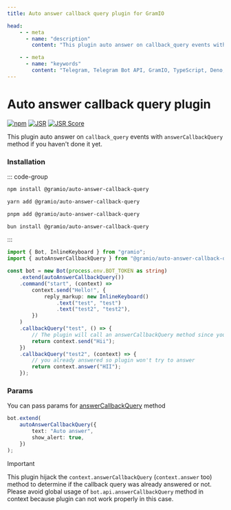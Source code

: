 ```yaml
---
title: Auto answer callback query plugin for GramIO

head:
    - - meta
      - name: "description"
        content: "This plugin auto answer on callback_query events with answerCallbackQuery method if you haven't done it yet."

    - - meta
      - name: "keywords"
        content: "Telegram, Telegram Bot API, GramIO, TypeScript, Deno, Bun, Node.JS, Nodejs, plugin, callback_query, answerCallbackQuery, auto answer, how to answer on callback query, telegram button loading"
---
```


# Auto answer callback query plugin

<div class="badges">

[![npm](https://img.shields.io/npm/v/@gramio/auto-answer-callback-query?logo=npm&style=flat&labelColor=000&color=3b82f6)](https://www.npmjs.org/package/@gramio/auto-answer-callback-query)
[![JSR](https://jsr.io/badges/@gramio/auto-answer-callback-query)](https://jsr.io/@gramio/auto-answer-callback-query)
[![JSR Score](https://jsr.io/badges/@gramio/auto-answer-callback-query/score)](https://jsr.io/@gramio/auto-answer-callback-query)

</div>

This plugin auto answer on `callback_query` events with `answerCallbackQuery` method if you haven't done it yet.

### Installation

::: code-group

```bash [npm]
npm install @gramio/auto-answer-callback-query
```

```bash [yarn]
yarn add @gramio/auto-answer-callback-query
```

```bash [pnpm]
pnpm add @gramio/auto-answer-callback-query
```

```bash [bun]
bun install @gramio/auto-answer-callback-query
```

:::

```ts
import { Bot, InlineKeyboard } from "gramio";
import { autoAnswerCallbackQuery } from "@gramio/auto-answer-callback-query";

const bot = new Bot(process.env.BOT_TOKEN as string)
    .extend(autoAnswerCallbackQuery())
    .command("start", (context) =>
        context.send("Hello!", {
            reply_markup: new InlineKeyboard()
                .text("test", "test")
                .text("test2", "test2"),
        })
    )
    .callbackQuery("test", () => {
        // The plugin will call an answerCallbackQuery method since you didn't do it
        return context.send("Hii");
    })
    .callbackQuery("test2", (context) => {
        // you already answered so plugin won't try to answer
        return context.answer("HII");
    });
```

### Params

You can pass params for [answerCallbackQuery](https://core.telegram.org/bots/api#answercallbackquery) method

```ts
bot.extend(
    autoAnswerCallbackQuery({
        text: "Auto answer",
        show_alert: true,
    })
);
```

> [!IMPORTANT]
> This plugin hijack the `context.answerCallbackQuery` (`context.answer` too) method to determine if the callback query was already answered or not. Please avoid global usage of `bot.api.answerCallbackQuery` method in context because plugin can not work properly in this case.
